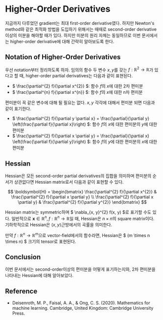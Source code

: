 # Higher-Order Derivatives

지금까지 다루었던 gradient는 최대 first-order derivative였다. 하지만 Newton's method와 같은 최적화 방법을 도입하기 위해서는 때때로 second-order derivative이상의 미분을 해야할 때가 있다. 하지만 미분의 원리 자체는 동일하므로 이번 문서에서는 higher-order derivative에 대해 간략히 알아보도록 한다.

## Notation of Higher-Order Derivatives

우선 notation부터 정리하도록 하자. 임의의 함수 두 변수 $x, y$를 갖는 $f: \mathbb{R}^{2} \rightarrow \mathbb{R}$가 있다고 할 때, higher-order partial derivatives는 다음과 같이 표현된다.

* $ \frac{\partial^{2} f}{\partial x^{2}} $: 함수 $f$의 $x$에 대한 2차 편미분
* $ \frac{\partial^{n} f}{\partial x^{n}} $: 함수 $f$의 $x$에 대한 n차 편미분

편미분이 꼭 같은 변수에 대해 될 필요는 없다. $x, y$ 각각에 대해서 편미분 되면 다음과 같이 표기한다.

* $ \frac{\partial^{2} f}{\partial y \partial x} = \frac{\partial}{\partial y} \left(\frac{\partial f}{\partial x}\right) $: 함수 $f$의 $x$에 대한 편미분의 $y$에 대한 편미분
* $ \frac{\partial^{2} f}{\partial x \partial y} = \frac{\partial}{\partial x} \left(\frac{\partial f}{\partial y}\right) $: 함수 $f$의 $y$에 대한 편미분의 $x$에 대한 편미분

## Hessian

Hessian은 모든 second-order partial derivatives의 집합을 의미하며 편미분의 순서가 상관없다면 Hessian matrix로서 다음과 같이 표현할 수 있다.

$$
\boldsymbol{H} = 
\begin{bmatrix}
\frac{\partial^{2} f}{\partial x^{2}} & \frac{\partial^{2} f}{\partial x \partial y} \\
\frac{\partial^{2} f}{\partial x \partial y} & \frac{\partial^{2} f}{\partial y^{2}}
\end{bmatrix}
$$

Hessian matrix는 symmetric하며 $ \nabla_{x, y}^{2} f(x, y) $로 표기할 수도 있다. 일반적으로 $\boldsymbol{x} \in \mathbb{R}^{n}, f: \mathbb{R}^{n} \rightarrow \mathbb{R}$일 때, Hessian은 $n \times n$의 square matrix이다. 기하학적으로 Hessian은 $(x,y)$근방에서의 곡률을 의미한다.

만약 $f: \mathbb{R}^{n} \rightarrow \mathbb{R}^{m}$으로 vector-field에서의 함수라면, Hessian은 $ (m \times n \times n) $ 크기의 tensor로 표현된다.

## Conclusion

이번 문서에서는 second-order이상의 편미분을 어떻게 표기하는지와, 2차 편미분을 나타내는 Hessian에 대해 알아보았다.

## Reference

* Deisenroth, M. P., Faisal, A. A., & Ong, C. S. (2020). Mathematics for machine learning. Cambridge, United Kingdom: Cambridge University Press.